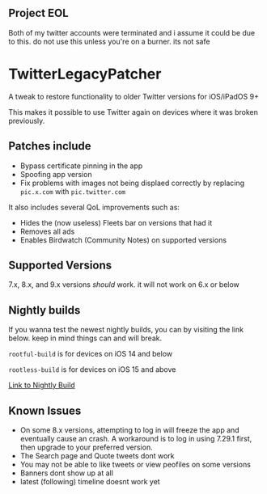 ## Project EOL
Both of my twitter accounts were terminated and i assume it could be due to this. do not use this unless you're on a burner. its not safe

# TwitterLegacyPatcher

A tweak to restore functionality to older Twitter versions for iOS/iPadOS 9+

This makes it possible to use Twitter again on devices where it was broken previously.

## Patches include
- Bypass certificate pinning in the app
- Spoofing app version
- Fix problems with images not being displaed correctly by replacing `pic.x.com` with `pic.twitter.com`

It also includes several QoL improvements such as:
- Hides the (now useless) Fleets bar on versions that had it
- Removes all ads
- Enables Birdwatch (Community Notes) on supported versions

## Supported Versions

7.x, 8.x, and 9.x versions *should* work. it will not work on 6.x or below

## Nightly builds
If you wanna test the newest nightly builds, you can by visiting the link below. keep in mind things can and will break.

`rootful-build` is for devices on iOS 14 and below

`rootless-build` is for devices on iOS 15 and above

[Link to Nightly Build](https://nightly.link/NeoFreeBird/LegacyPatcher/workflows/makefile/main)

## Known Issues

- On some 8.x versions, attempting to log in will freeze the app and eventually cause an crash. A workaround is to log in using 7.29.1 first, then upgrade to your preferred version.
- The Search page and Quote tweets dont work
- You may not be able to like tweets or view peofiles on some versions
- Banners dont show up at all
- latest (following) timeline doesnt work yet
